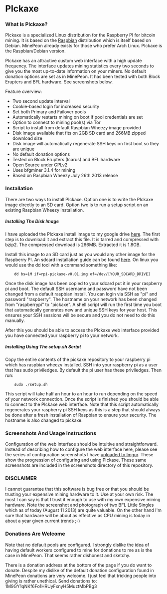 # PIckaxe 

### What Is PIckaxe?
PIckaxe is a specialized Linux distribution for the Raspberry PI for bitcoin mining. It is based on the [Raspbian](http://www.raspbian.org) distribution which is itself based on Debian. MinePeon already exists for those who prefer Arch Linux. PIckaxe is the Raspbian/Debian version.

PIckaxe has an attractive custom web interface with a high update frequency.  The interface updates mining statistics every two seconds to give you the most up-to-date information on your miners. No default donation options are set as in MinePeon. It has been tested with both Block Erupters and BFL hardware. See screenshots below.

Feature overview:
* Two second update interval
* Cookie-based login for increased security
* Set both Primary and Failover pools
* Automatically restarts mining on boot if pool credentials are set
* Option to connect to mining pool(s) via Tor
* Script to install from default Raspbian Wheezy image provided
* Disk image available that fits on 2GB SD card and 266MB zipped download size
* Disk image will automatically regenerate SSH keys on first boot so they are unique
* No default donation options
* Tested on Block Erupters (Icarus) and BFL hardware
* Open Source under GPLv2
* Uses bfgminer 3.1.4 for mining
* Based on Raspbian Wheezy July 26th 2013 release

### Installation

There are two ways to install PIckaxe. Option one is to write the PIckaxe image directly to an SD card. Option two is to run a setup script on an existing Raspbian Wheezy installation.

##### Installing The Disk Image

I have uploaded the PIckaxe install image to my google drive [here](https://docs.google.com/file/d/0B_Hgpz1D7fJ1RnpVWXliWHplLXc). The first step is to download it and extract this file. It is tarred and compressed with bzip2. The compressed download is 266MB. Extracted it is 1.8GB.

Install this image to an SD card just as you would any other image for the Raspberry PI. An sdcard installation guide can be found [here](http://elinux.org/RPi_Easy_SD_Card_Setup). On linux you would use the dd tool with a command something like:

		dd bs=1M if=rpi-pickaxe-v0.01.img of=/dev/[YOUR_SDCARD_DRIVE]


Once the disk image has been copied to your sdcard put it in your raspberry pi and boot. The default SSH username and password have not been changed from a default raspbian install. You can login via SSH as "pi" and password "raspberry".  The hostname on your network has been changed from "raspberrypi" to "pickaxe". A shell script will run the first time you boot that automatically generates new and unique SSH keys for your host. This ensures your SSH sessions will be secure and you do not need to do this manually.

After this you should be able to access the PIckaxe web interface provided you have connected your raspberry pi to your network.


##### Installing Using The setup.sh Script

Copy the entire contents of the pickaxe repository to your raspberry pi which has raspbian wheezy installed.  SSH into your raspberry pi as a user that has sudo priviledges.  By default the pi user has these priviledges. Then run:

		sudo ./setup.sh

This script will take half an hour to an hour to run depending on the speed of your network connection. Once the script is finished you should be able to connect to the PIckaxe web interface. Note that this script automatically regenerates your raspberry pi SSH keys as this is a step that should always be done after a fresh installation of Raspbian to ensure your security. The hostname is also changed to pickaxe.


### Screenshots And Usage Instructions

Configuration of the web interface should be intuitive and straightforward. Instead of describing how to configure the web interface here, please see the series of configuration screenshots I have [uploaded to Imgur](http://imgur.com/a/B9FyJ). These show the progression of configuring and using PIckaxe. These same screenshots are included in the screenshots directory of this repository.


### DISCLAIMER

I cannot guarantee that this software is bug free or that you should be trusting your expensive mining hardware to it. Use at your own risk. The most I can say is that I trust it enough to use with my own expensive mining hardware. Note the screenshot and photograph of two BFL Little Singles which as of today (August 11 2013) are quite valuable. On the other hand I'm sure that hardware will be about as effective as CPU mining is today in about a year given current trends ;-)


### Donations Are Welcome

Note that no default pools are configured. I strongly dislike the idea of having default workers configured to mine for donations to me as is the case in MinePeon. That seems rather dishonest and sketchy. 

There is a donation address at the bottom of the page if you do want to donate. Despite my dislike of the default donation configuration found in MinePeon donations are very welcome. I just feel that tricking people into giving is rather unethical. Send donations to: 1M9GY1qNKf6Fo1HRUyFxnyH5MuztMbPBg3


